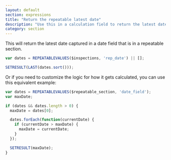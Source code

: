 ```yaml
---
layout: default
section: expressions
title: "Return the repeatable latest date"
description: "Use this in a calculation field to return the latest date captured in a date field in repeatable section"
category: section
---
```


This will return the latest date captured in a date field that is in a repeatable section.

```js
var dates = REPEATABLEVALUES($inspections, 'rep_date') || [];

SETRESULT(LAST(dates.sort()));
```

Or if you need to customize the logic for how it gets calculated, you can use this equivalent example:

```js
var dates = REPEATABLEVALUES($repeatable_section, 'date_field');
var maxDate;

if (dates && dates.length > 0) {
  maxDate = dates[0];

  dates.forEach(function(currentDate) {
    if (currentDate > maxDate) {
      maxDate = currentDate;
    }
  });

  SETRESULT(maxDate);
}
```
